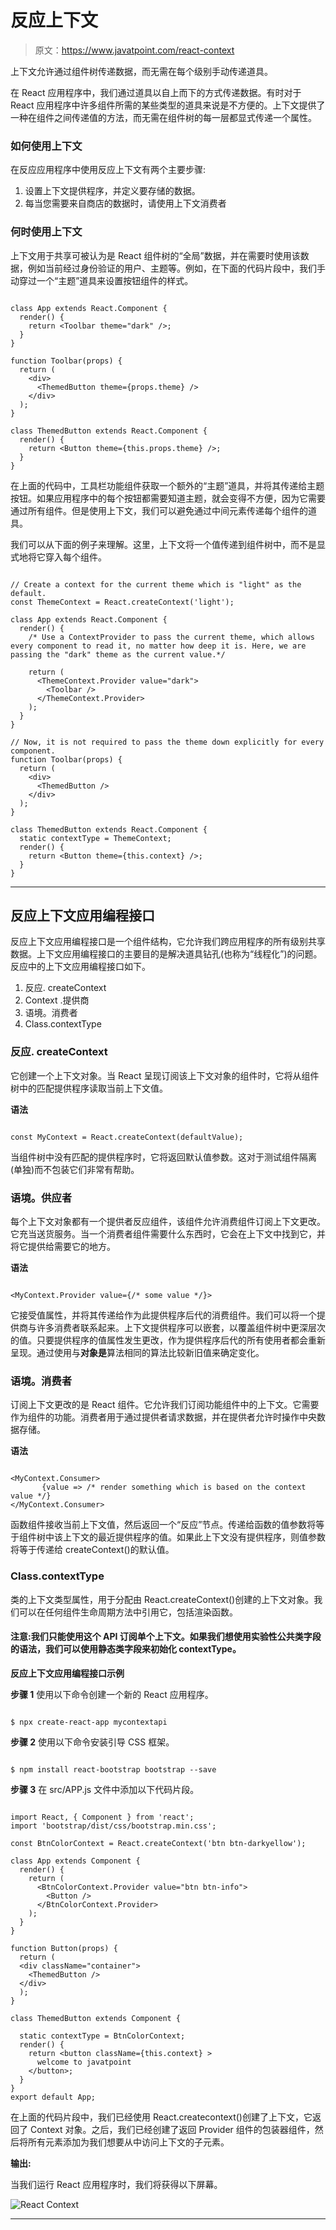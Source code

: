 # 反应上下文

> 原文：<https://www.javatpoint.com/react-context>

上下文允许通过组件树传递数据，而无需在每个级别手动传递道具。

在 React 应用程序中，我们通过道具以自上而下的方式传递数据。有时对于 React 应用程序中许多组件所需的某些类型的道具来说是不方便的。上下文提供了一种在组件之间传递值的方法，而无需在组件树的每一层都显式传递一个属性。

### 如何使用上下文

在反应应用程序中使用反应上下文有两个主要步骤:

1.  设置上下文提供程序，并定义要存储的数据。
2.  每当您需要来自商店的数据时，请使用上下文消费者

### 何时使用上下文

上下文用于共享可被认为是 React 组件树的“全局”数据，并在需要时使用该数据，例如当前经过身份验证的用户、主题等。例如，在下面的代码片段中，我们手动穿过一个“主题”道具来设置按钮组件的样式。

```

class App extends React.Component {
  render() {
    return <Toolbar theme="dark" />;
  }
}

function Toolbar(props) {
  return (
    <div>
      <ThemedButton theme={props.theme} />
    </div>
  );
}

class ThemedButton extends React.Component {
  render() {
    return <Button theme={this.props.theme} />;
  }
}

```

在上面的代码中，工具栏功能组件获取一个额外的“主题”道具，并将其传递给主题按钮。如果应用程序中的每个按钮都需要知道主题，就会变得不方便，因为它需要通过所有组件。但是使用上下文，我们可以避免通过中间元素传递每个组件的道具。

我们可以从下面的例子来理解。这里，上下文将一个值传递到组件树中，而不是显式地将它穿入每个组件。

```

// Create a context for the current theme which is "light" as the default.
const ThemeContext = React.createContext('light');

class App extends React.Component {
  render() {
    /* Use a ContextProvider to pass the current theme, which allows every component to read it, no matter how deep it is. Here, we are passing the "dark" theme as the current value.*/

    return (
      <ThemeContext.Provider value="dark">
        <Toolbar />
      </ThemeContext.Provider>
    );
  }
}

// Now, it is not required to pass the theme down explicitly for every component.
function Toolbar(props) {
  return (
    <div>
      <ThemedButton />
    </div>
  );
}

class ThemedButton extends React.Component {
  static contextType = ThemeContext;
  render() {
    return <Button theme={this.context} />;
  }
}

```

* * *

## 反应上下文应用编程接口

反应上下文应用编程接口是一个组件结构，它允许我们跨应用程序的所有级别共享数据。上下文应用编程接口的主要目的是解决道具钻孔(也称为“线程化”)的问题。反应中的上下文应用编程接口如下。

1.  反应. createContext
2.  Context .提供商
3.  语境。消费者
4.  Class.contextType

### 反应. createContext

它创建一个上下文对象。当 React 呈现订阅该上下文对象的组件时，它将从组件树中的匹配提供程序读取当前上下文值。

**语法**

```

const MyContext = React.createContext(defaultValue);

```

当组件树中没有匹配的提供程序时，它将返回默认值参数。这对于测试组件隔离(单独)而不包装它们非常有帮助。

### 语境。供应者

每个上下文对象都有一个提供者反应组件，该组件允许消费组件订阅上下文更改。它充当送货服务。当一个消费者组件需要什么东西时，它会在上下文中找到它，并将它提供给需要它的地方。

**语法**

```

<MyContext.Provider value={/* some value */}>

```

它接受值属性，并将其传递给作为此提供程序后代的消费组件。我们可以将一个提供商与许多消费者联系起来。上下文提供程序可以嵌套，以覆盖组件树中更深层次的值。只要提供程序的值属性发生更改，作为提供程序后代的所有使用者都会重新呈现。通过使用与**对象是**算法相同的算法比较新旧值来确定变化。

### 语境。消费者

订阅上下文更改的是 React 组件。它允许我们订阅功能组件中的上下文。它需要作为组件的功能。消费者用于通过提供者请求数据，并在提供者允许时操作中央数据存储。

**语法**

```

<MyContext.Consumer>
       {value => /* render something which is based on the context value */}
</MyContext.Consumer>

```

函数组件接收当前上下文值，然后返回一个“反应”节点。传递给函数的值参数将等于组件树中该上下文的最近提供程序的值。如果此上下文没有提供程序，则值参数将等于传递给 createContext()的默认值。

### Class.contextType

类的上下文类型属性，用于分配由 React.createContext()创建的上下文对象。我们可以在任何组件生命周期方法中引用它，包括渲染函数。

#### 注意:我们只能使用这个 API 订阅单个上下文。如果我们想使用实验性公共类字段的语法，我们可以使用静态类字段来初始化 contextType。

**反应上下文应用编程接口示例**

**步骤 1** 使用以下命令创建一个新的 React 应用程序。

```

$ npx create-react-app mycontextapi

```

**步骤 2** 使用以下命令安装引导 CSS 框架。

```

$ npm install react-bootstrap bootstrap --save  

```

**步骤 3** 在 src/APP.js 文件中添加以下代码片段。

```

import React, { Component } from 'react';
import 'bootstrap/dist/css/bootstrap.min.css';

const BtnColorContext = React.createContext('btn btn-darkyellow');

class App extends Component {
  render() {
    return (
      <BtnColorContext.Provider value="btn btn-info">
        <Button />
      </BtnColorContext.Provider>
    );
  }
}

function Button(props) {
  return (
  <div className="container">
    <ThemedButton />    
  </div>
  );
}

class ThemedButton extends Component {

  static contextType = BtnColorContext;
  render() {
    return <button className={this.context} >
      welcome to javatpoint
    </button>;
  }
}
export default App;

```

在上面的代码片段中，我们已经使用 React.createcontext()创建了上下文，它返回了 Context 对象。之后，我们已经创建了返回 Provider 组件的包装器组件，然后将所有元素添加为我们想要从中访问上下文的子元素。

**输出:**

当我们运行 React 应用程序时，我们将获得以下屏幕。

![React Context](img/19f6431573200bd162f59cbd417916ca.png)

* * *